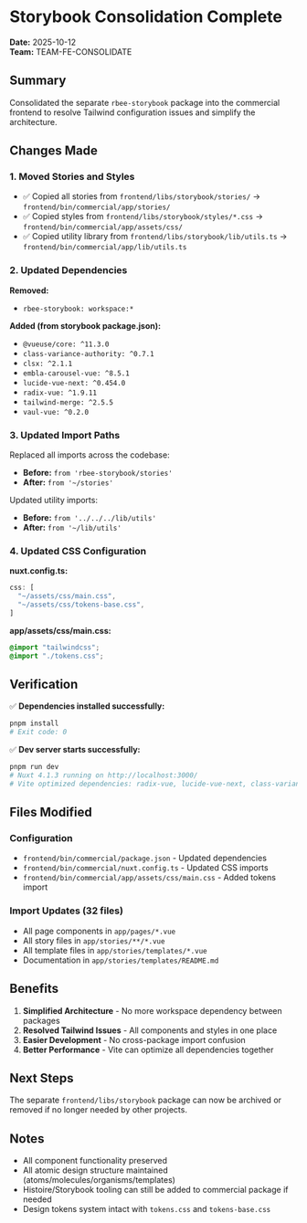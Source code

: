 # Storybook Consolidation Complete

**Date:** 2025-10-12  
**Team:** TEAM-FE-CONSOLIDATE

## Summary

Consolidated the separate `rbee-storybook` package into the commercial frontend to resolve Tailwind configuration issues and simplify the architecture.

## Changes Made

### 1. Moved Stories and Styles
- ✅ Copied all stories from `frontend/libs/storybook/stories/` → `frontend/bin/commercial/app/stories/`
- ✅ Copied styles from `frontend/libs/storybook/styles/*.css` → `frontend/bin/commercial/app/assets/css/`
- ✅ Copied utility library from `frontend/libs/storybook/lib/utils.ts` → `frontend/bin/commercial/app/lib/utils.ts`

### 2. Updated Dependencies
**Removed:**
- `rbee-storybook: workspace:*`

**Added (from storybook package.json):**
- `@vueuse/core: ^11.3.0`
- `class-variance-authority: ^0.7.1`
- `clsx: ^2.1.1`
- `embla-carousel-vue: ^8.5.1`
- `lucide-vue-next: ^0.454.0`
- `radix-vue: ^1.9.11`
- `tailwind-merge: ^2.5.5`
- `vaul-vue: ^0.2.0`

### 3. Updated Import Paths
Replaced all imports across the codebase:
- **Before:** `from 'rbee-storybook/stories'`
- **After:** `from '~/stories'`

Updated utility imports:
- **Before:** `from '../../../lib/utils'`
- **After:** `from '~/lib/utils'`

### 4. Updated CSS Configuration
**nuxt.config.ts:**
```typescript
css: [
  "~/assets/css/main.css",
  "~/assets/css/tokens-base.css",
]
```

**app/assets/css/main.css:**
```css
@import "tailwindcss";
@import "./tokens.css";
```

## Verification

✅ **Dependencies installed successfully:**
```bash
pnpm install
# Exit code: 0
```

✅ **Dev server starts successfully:**
```bash
pnpm run dev
# Nuxt 4.1.3 running on http://localhost:3000/
# Vite optimized dependencies: radix-vue, lucide-vue-next, class-variance-authority, clsx, tailwind-merge
```

## Files Modified

### Configuration
- `frontend/bin/commercial/package.json` - Updated dependencies
- `frontend/bin/commercial/nuxt.config.ts` - Updated CSS imports
- `frontend/bin/commercial/app/assets/css/main.css` - Added tokens import

### Import Updates (32 files)
- All page components in `app/pages/*.vue`
- All story files in `app/stories/**/*.vue`
- All template files in `app/stories/templates/*.vue`
- Documentation in `app/stories/templates/README.md`

## Benefits

1. **Simplified Architecture** - No more workspace dependency between packages
2. **Resolved Tailwind Issues** - All components and styles in one place
3. **Easier Development** - No cross-package import confusion
4. **Better Performance** - Vite can optimize all dependencies together

## Next Steps

The separate `frontend/libs/storybook` package can now be archived or removed if no longer needed by other projects.

## Notes

- All component functionality preserved
- All atomic design structure maintained (atoms/molecules/organisms/templates)
- Histoire/Storybook tooling can still be added to commercial package if needed
- Design tokens system intact with `tokens.css` and `tokens-base.css`
